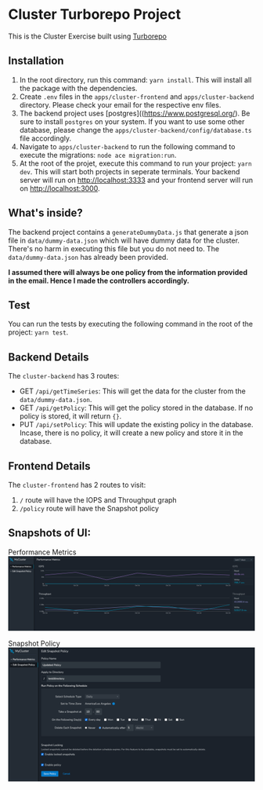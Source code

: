 # Cluster Turborepo Project

This is the Cluster Exercise built using [Turborepo](https://turbo.build/repo/docs)

## Installation
1. In the root directory, run this command: `yarn install`. This will install all the package with the dependencies.
2. Create `.env` files in the `apps/cluster-frontend` and `apps/cluster-backend` directory. Please check your email for the respective env files.
3. The backend project uses [postgres]((https://www.postgresql.org/). Be sure to install `postgres` on your system. If you want to use some other database, please change the `apps/cluster-backend/config/database.ts` file accordingly.
4. Navigate to `apps/cluster-backend` to run the following command to execute the migrations: `node ace migration:run`.
5. At the root of the projet, execute this command to run your project: `yarn dev`. This will start both projects in seperate terminals. Your backend server will run on [http://localhost:3333](http://localhost:3333) and your frontend server will run on [http://localhost:3000](http://localhost:3000).

## What's inside?

The backend project contains a `generateDummyData.js` that generate a json file in `data/dummy-data.json` which will have dummy data for the cluster. There's no harm in executing this file but you do not need to. The `data/dummy-data.json` has already been provided.

**I assumed there will always be one policy from the information provided in the email. Hence I made the controllers accordingly.**

## Test
You can run the tests by executing the following command in the root of the project: `yarn test`.

## Backend Details
The `cluster-backend` has 3 routes:
- GET `/api/getTimeSeries`: This will get the data for the cluster from the `data/dummy-data.json`.
- GET `/api/getPolicy`: This will get the policy stored in the database. If no policy is stored, it will return `{}`.
- PUT `/api/setPolicy`: This will update the existing policy in the database. Incase, there is no policy, it will create a new policy and store it in the database.

## Frontend Details
The `cluster-frontend` has 2 routes to visit:
1. `/` route will have the IOPS and Throughput graph
2. `/policy` route will have the Snapshot policy

## Snapshots of UI:
Performance Metrics
![Performance Metrics](apps/cluster-frontend/performance-metrics.png)

Snapshot Policy
![Snapshot Policy](apps/cluster-frontend/snapshot-policy.png)
